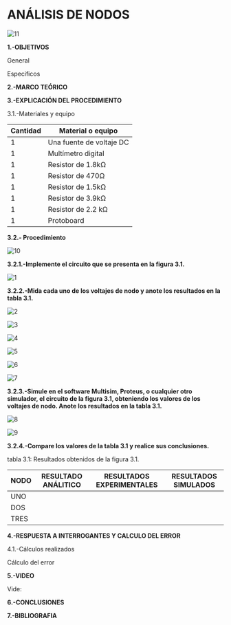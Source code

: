 # ANÁLISIS DE NODOS
![11](https://user-images.githubusercontent.com/75336529/122152632-326d4380-ce27-11eb-9d90-cc9037899602.PNG)

**1.-OBJETIVOS**

General

Especificos

**2.-MARCO TEÓRICO**

**3.-EXPLICACIÓN DEL PROCEDIMIENTO**

3.1.-Materiales y equipo

|Cantidad|Material o equipo|
|---|---|
|1|Una fuente de voltaje DC|
|1|Multímetro digital|
|1|Resistor de 1.8kΩ|
|1|Resistor de 470Ω|
|1|Resistor de 1.5kΩ|
|1|Resistor de 3.9kΩ|
|1|Resistor de 2.2 kΩ|
|1|Protoboard|

**3.2.- Procedimiento**

![10](https://user-images.githubusercontent.com/75336529/122152628-326d4380-ce27-11eb-95b8-fdb02e8a78b1.PNG)

**3.2.1.-Implemente el circuito que se presenta en la figura 3.1.**

![1](https://user-images.githubusercontent.com/75336529/122152636-339e7080-ce27-11eb-9668-51b20285a858.png)

**3.2.2.-Mida cada uno de los voltajes de nodo y anote los resultados en la tabla 3.1.**

![2](https://user-images.githubusercontent.com/75336529/122152646-34cf9d80-ce27-11eb-8074-a234f017f82a.png)

![3](https://user-images.githubusercontent.com/75336529/122152648-36996100-ce27-11eb-989f-86ff920c2906.png)

![4](https://user-images.githubusercontent.com/75336529/122152656-38632480-ce27-11eb-9449-42b1a94c2941.png)

![5](https://user-images.githubusercontent.com/75336529/122152662-3a2ce800-ce27-11eb-9378-00ac2458541a.png)

![6](https://user-images.githubusercontent.com/75336529/122152670-3bf6ab80-ce27-11eb-9565-78a069671012.png)

![7](https://user-images.githubusercontent.com/75336529/122152611-2d0ff900-ce27-11eb-8f6b-904a043e39de.png)

**3.2.3.-Simule en el software Multisim, Proteus, o cualquier otro simulador, el circuito de la figura 3.1, obteniendo los valores de los voltajes de nodo. Anote los resultados en la tabla 3.1.**

![8](https://user-images.githubusercontent.com/75336529/122152620-300ae980-ce27-11eb-9036-5d2af25334b8.png)

![9](https://user-images.githubusercontent.com/75336529/122152624-30a38000-ce27-11eb-8ab7-ebd97280229d.png)

**3.2.4.-Compare los valores de la tabla 3.1 y realice sus conclusiones.**

tabla 3.1: Resultados obtenidos de la  figura 3.1.

|NODO|RESULTADO ANÁLITICO|RESULTADOS EXPERIMENTALES|RESULTADOS SIMULADOS|
|---|---|---|---|
|UNO||||
|DOS||||
|TRES||||

**4.-RESPUESTA A INTERROGANTES Y CALCULO DEL ERROR**

4.1.-Cálculos realizados

Cálculo del error

**5.-VIDEO**

Vide: 

**6.-CONCLUSIONES**


**7.-BIBLIOGRAFIA**


